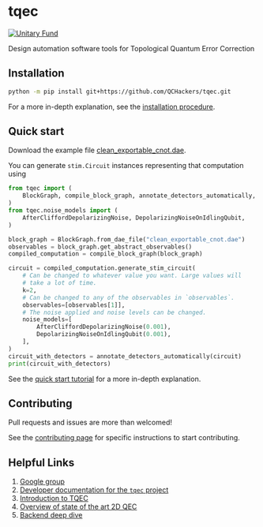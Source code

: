
# tqec

[![Unitary Fund](https://img.shields.io/badge/Supported%20By-UNITARY%20FUND-brightgreen.svg?style=for-the-badge)](https://unitary.fund)

Design automation software tools for Topological Quantum Error Correction

## Installation

```sh
python -m pip install git+https://github.com/QCHackers/tqec.git
```

For a more in-depth explanation, see the [installation procedure](https://qchackers.github.io/tqec/installation.html).

## Quick start

Download the example file [clean_exportable_cnot.dae](https://qchackers.github.io/tqec/_downloads/fcd0bb4733dfdae3092f2457e73d0c47/clean_exportable_cnot.dae).

You can generate `stim.Circuit` instances representing that computation using

```py
from tqec import (
    BlockGraph, compile_block_graph, annotate_detectors_automatically,
)
from tqec.noise_models import (
    AfterCliffordDepolarizingNoise, DepolarizingNoiseOnIdlingQubit,
)

block_graph = BlockGraph.from_dae_file("clean_exportable_cnot.dae")
observables = block_graph.get_abstract_observables()
compiled_computation = compile_block_graph(block_graph)

circuit = compiled_computation.generate_stim_circuit(
    # Can be changed to whatever value you want. Large values will
    # take a lot of time.
    k=2,
    # Can be changed to any of the observables in `observables`.
    observables=[observables[1]],
    # The noise applied and noise levels can be changed.
    noise_models=[
        AfterCliffordDepolarizingNoise(0.001),
        DepolarizingNoiseOnIdlingQubit(0.001),
    ],
)
circuit_with_detectors = annotate_detectors_automatically(circuit)
print(circuit_with_detectors)
```

See the [quick start tutorial](https://qchackers.github.io/tqec/quick_start.html) for a
more in-depth explanation.

## Contributing

Pull requests and issues are more than welcomed!

See the [contributing page](https://qchackers.github.io/tqec/contributing.html) for specific instructions to start contributing.

## Helpful Links

1. [Google group](https://groups.google.com/g/tqec-design-automation)
2. [Developer documentation for the `tqec` project](https://qchackers.github.io/tqec/)
3. [Introduction to TQEC](https://docs.google.com/presentation/d/1RufCoTyPFE0EJfC7fbFMjAyhfNJJKNybaixTFh0Qnfg/edit?usp=sharing)
4. [Overview of state of the art 2D QEC](https://docs.google.com/presentation/d/1xYBfkVMpA1YEVhpgTZpKvY8zeOO1VyHmRWvx_kDJEU8/edit?usp=sharing)
5. [Backend deep dive](https://drive.google.com/file/d/1HQEQrln2uVBbs3zbBzrEBm24LDD7PE26/view)
